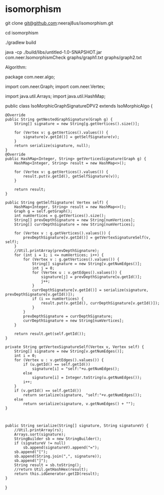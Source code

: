 # isomorphism
git clone git@github.com:neeraj8us/isomorphism.git

cd isomorphism

./gradlew build

java -cp ./build/libs/untitled-1.0-SNAPSHOT.jar com.neer.IsomorphismCheck graphs/graph1.txt graphs/graph2.txt



Algorithm:

package com.neer.algo;

import com.neer.Graph;
import com.neer.Vertex;

import java.util.Arrays;
import java.util.HashMap;

public class IsoMorphicGraphSignatureDPV2 extends IsoMorphicAlgo {

    @Override
    public String getNestedGraphSignature(Graph g) {
        String[] signature = new String[g.getVertices().size()];

        for (Vertex v: g.getVertices().values()) {
            signature[v.getId()] = getSelfSignature(v);
        }
        return serialize(signature, null);
    }
    @Override
    public HashMap<Integer, String> getVerticesSignature(Graph g) {
        HashMap<Integer, String> result = new HashMap<>();
        
        for (Vertex v: g.getVertices().values()) {
            result.put(v.getId(), getSelfSignature(v));
        }

        return result;
    }

    public String getSelfSignature( Vertex self) {
        HashMap<Integer, String> result = new HashMap<>();
        Graph g = self.getGraph();
        int numVertices = g.getVertices().size();
        String[] prevDepthSignature = new String[numVertices];
        String[] currDepthSignature = new String[numVertices];

        for (Vertex v : g.getVertices().values()) {
            prevDepthSignature[v.getId()] = getVertexSignatureSelf(v, self);
        }
        //Util.printArray(prevDepthSignature);
        for (int i = 1; i <= numVertices; i++) {
            for (Vertex v : g.getVertices().values()) {
                String[] signature = new String[v.getNumEdges()];
                int j = 0;
                for (Vertex u : v.getEdges().values()) {
                    signature[j] = prevDepthSignature[u.getId()];
                    j++;
                }
                currDepthSignature[v.getId()] = serialize(signature, prevDepthSignature[v.getId()]);
                if (i == numVertices) {
                    result.put(v.getId(), currDepthSignature[v.getId()]);
                }
            }
            prevDepthSignature = currDepthSignature;
            currDepthSignature = new String[numVertices];
        }

        return result.get(self.getId());
    }

    private String getVertexSignatureSelf(Vertex v, Vertex self) {
        String[] signature = new String[v.getNumEdges()];
        int i = 0;
        for (Vertex u : v.getEdges().values()) {
            if (u.getId() == self.getId())
                signature[i] = "self:"+u.getNumEdges();
            else
                signature[i] = Integer.toString(u.getNumEdges());
            i++;
        }
        if (v.getId() == self.getId())
            return serialize(signature, "self:"+v.getNumEdges());
        else
            return serialize(signature, v.getNumEdges() + "");
    }



    public String serialize(String[] signature, String signatureV) {
        //Util.printArray(rs);
        Arrays.sort(signature);
        StringBuilder sb = new StringBuilder();
        if (signatureV != null)
            sb.append(signatureV).append("=");
        sb.append("[");
        sb.append(String.join(",", signature));
        sb.append("]");
        String result = sb.toString();
        //return Util.getHashHex(result);
        return this.idGenerator.getID(result);
    }
}

